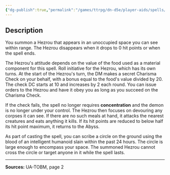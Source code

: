 ```yaml
---
{"dg-publish":true,"permalink":"/games/ttrpg/dn-d5e/player-aids/spells/level-7/conjure-hezrou-ua/","tags":["TTRPG/DND/5e","verbal","somatic","material","concentration"]}
---
```



## Description
You summon a Hezrou that appears in an unoccupied space you can see within range.
The Hezrou disappears when it drops to 0 hit points or when the spell ends.

The Hezrou's attitude depends on the value of the food used as a material component for this spell.
Roll initiative for the Hezrou, which has its own turns.
At the start of the Hezrou's turn, the DM makes a secret Charisma Check on your behalf, with a bonus equal to the food's value divided by 20.
The check DC starts at 10 and increases by 2 each round.
You can issue orders to the Hezrou and have it obey you as long as you succeed on the Charisma Check.

If the check fails, the spell no longer requires **concentration** and the demon is no longer under your control.
The Hezrou then focuses on devouring any corpses it can see.
If there are no such meals at hand, it attacks the nearest creatures and eats anything it kills.
If its hit points are reduced to below half its hit point maximum, it returns to the Abyss.

As part of casting the spell, you can scribe a circle on the ground using the blood of an intelligent humanoid slain within the past 24 hours.
The circle is large enough to encompass your space.
The summoned Hezrou cannot cross the circle or target anyone in it while the spell lasts.

---

**Sources:** UA-TOBM, page 2
